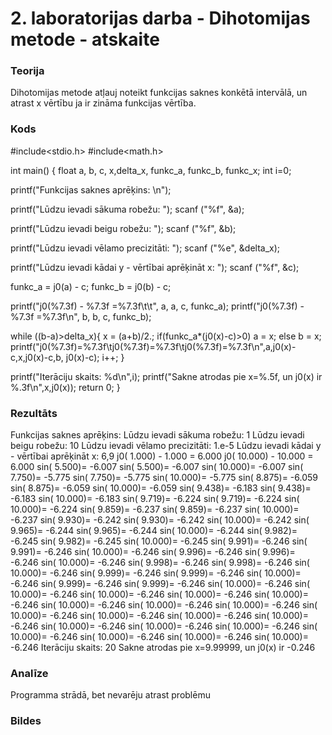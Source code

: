# 2. laboratorijas darba - Dihotomijas metode  - atskaite

### Teorija
Dihotomijas metode atļauj noteikt funkcijas saknes konkētā intervālā, un atrast x vērtību ja ir zināma funkcijas vērtība.
### Kods
#include<stdio.h>
#include<math.h>

int main() {
 float a, b, c, x,delta_x, funkc_a, funkc_b, funkc_x;
 int i=0;

 printf("Funkcijas saknes aprēķins: \n");

 printf("Lūdzu ievadi sākuma robežu: ");
 scanf ("%f", &a);

 printf("Lūdzu ievadi beigu robežu: ");
 scanf ("%f", &b);

 printf("Lūdzu ievadi vēlamo precizitāti: ");
 scanf ("%e", &delta_x);

 printf("Lūdzu ievadi kādai  y - vērtībai  aprēķināt x: ");
 scanf ("%f", &c);

 funkc_a = j0(a) - c;
 funkc_b = j0(b) - c;

 printf("j0(%7.3f) - %7.3f =%7.3f\t\t", a, a, c, funkc_a);
 printf("j0(%7.3f) - %7.3f =%7.3f\n", b, b, c, funkc_b);

 while ((b-a)>delta_x){
  x = (a+b)/2.;
  if(funkc_a*(j0(x)-c)>0)
  a = x;
  else
  b = x;
  printf("j0(%7.3f)=%7.3f\tj0(%7.3f)=%7.3f\tj0(%7.3f)=%7.3f\n",a,j0(x)-c,x,j0(x)-c,b, j0(x)-c);
  i++;
 }

 printf("Iterāciju skaits: %d\n",i);
 printf("Sakne atrodas pie x=%.5f, un j0(x) ir %.3f\n",x,j0(x));
 return 0;
}
### Rezultāts
Funkcijas saknes aprēķins: 
Lūdzu ievadi sākuma robežu: 1
Lūdzu ievadi beigu robežu: 10
Lūdzu ievadi vēlamo precizitāti: 1.e-5
Lūdzu ievadi kādai  y - vērtībai  aprēķināt x: 6,9
j0(  1.000) -   1.000 =  6.000          j0( 10.000) -  10.000 =  6.000
sin(  5.500)= -6.007    sin(  5.500)= -6.007    sin( 10.000)= -6.007
sin(  7.750)= -5.775    sin(  7.750)= -5.775    sin( 10.000)= -5.775
sin(  8.875)= -6.059    sin(  8.875)= -6.059    sin( 10.000)= -6.059
sin(  9.438)= -6.183    sin(  9.438)= -6.183    sin( 10.000)= -6.183
sin(  9.719)= -6.224    sin(  9.719)= -6.224    sin( 10.000)= -6.224
sin(  9.859)= -6.237    sin(  9.859)= -6.237    sin( 10.000)= -6.237
sin(  9.930)= -6.242    sin(  9.930)= -6.242    sin( 10.000)= -6.242
sin(  9.965)= -6.244    sin(  9.965)= -6.244    sin( 10.000)= -6.244
sin(  9.982)= -6.245    sin(  9.982)= -6.245    sin( 10.000)= -6.245
sin(  9.991)= -6.246    sin(  9.991)= -6.246    sin( 10.000)= -6.246
sin(  9.996)= -6.246    sin(  9.996)= -6.246    sin( 10.000)= -6.246
sin(  9.998)= -6.246    sin(  9.998)= -6.246    sin( 10.000)= -6.246
sin(  9.999)= -6.246    sin(  9.999)= -6.246    sin( 10.000)= -6.246
sin(  9.999)= -6.246    sin(  9.999)= -6.246    sin( 10.000)= -6.246
sin( 10.000)= -6.246    sin( 10.000)= -6.246    sin( 10.000)= -6.246
sin( 10.000)= -6.246    sin( 10.000)= -6.246    sin( 10.000)= -6.246
sin( 10.000)= -6.246    sin( 10.000)= -6.246    sin( 10.000)= -6.246
sin( 10.000)= -6.246    sin( 10.000)= -6.246    sin( 10.000)= -6.246
sin( 10.000)= -6.246    sin( 10.000)= -6.246    sin( 10.000)= -6.246
sin( 10.000)= -6.246    sin( 10.000)= -6.246    sin( 10.000)= -6.246
Iterāciju skaits: 20
Sakne atrodas pie x=9.99999, un j0(x) ir -0.246

### Analīze
Programma strādā, bet nevarēju atrast problēmu
### Bildes
